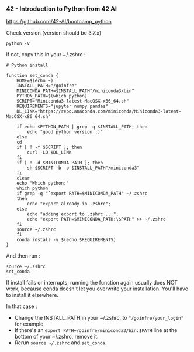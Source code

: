 ### 42 - Introduction to Python from 42 AI
https://github.com/42-AI/bootcamp_python

Check version (version should be 3.7.x)
```
python -V
```

If not, copy this in your ~/.zshrc :
```
# Python install

function set_conda {
	HOME=$(echo ~)
	INSTALL_PATH="/goinfre"
	MINICONDA_PATH=$INSTALL_PATH"/miniconda3/bin"
	PYTHON_PATH=$(which python)
	SCRIPT="Miniconda3-latest-MacOSX-x86_64.sh"
	REQUIREMENTS="jupyter numpy pandas"
	DL_LINK="https://repo.anaconda.com/miniconda/Miniconda3-latest-MacOSX-x86_64.sh"

	if echo $PYTHON_PATH | grep -q $INSTALL_PATH; then
		echo "good python version :)"
	else
	cd
	if [ ! -f $SCRIPT ]; then
		curl -LO $DL_LINK
	fi
	if [ ! -d $MINICONDA_PATH ]; then
		sh $SCRIPT -b -p $INSTALL_PATH"/miniconda3"
	fi
	clear
	echo "Which python:"
	which python
	if grep -q "ˆexport PATH=$MINICONDA_PATH" ~/.zshrc
	then
		echo "export already in .zshrc";
	else
		echo "adding export to .zshrc ...";
		echo "export PATH=$MINICONDA_PATH:\$PATH" >> ~/.zshrc
	fi
	source ~/.zshrc
	fi
	conda install -y $(echo $REQUIREMENTS)
}
```

And then run :
```
source ~/.zshrc
set_conda
```

If install fails or interrupts, running the function again usually does NOT work, because conda doesn't let you overwrite your installation. You'll have to install it elsewhere.

In that case :
- Change the INSTALL_PATH in your ~/.zshrc, to ``"/goinfre/your_login"`` for example
- If there's an ``export PATH=/goinfre/miniconda3/bin:$PATH`` line at the bottom of your ~/.zshrc, remove it.
- Rerun ``source ~/.zshrc`` and ``set_conda``.
